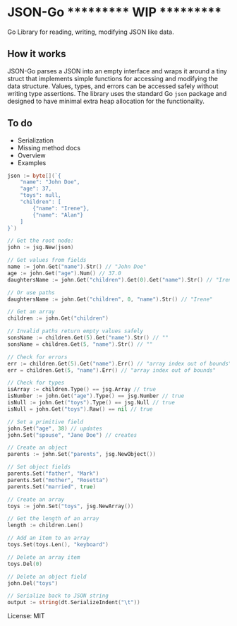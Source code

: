 # JSON-Go  ********* WIP *********

Go Library for reading, writing, modifying JSON like data.

## How it works

JSON-Go parses a JSON into an empty interface and wraps it around a tiny struct that implements simple functions for accessing and modifying the data structure. Values, types, and errors can be accessed safely without writing type assertions. The library uses the standard Go `json` package and designed to have minimal extra heap allocation for the functionality.

## To do
- Serialization
- Missing method docs
- Overview
- Examples

```go
json := byte[](`{
    "name": "John Doe",
    "age": 37,
    "toys": null,
    "children": [
        {"name": "Irene"},
        {"name": "Alan"}
    ]
}`)

// Get the root node:
john := jsg.New(json)

// Get values from fields
name := john.Get("name").Str() // "John Doe"
age := john.Get("age").Num() // 37.0
daughtersName := john.Get("children").Get(0).Get("name").Str() // "Irene"

// Or use paths
daughtersName := john.Get("children", 0, "name").Str() // "Irene"

// Get an array
children := john.Get("children")

// Invalid paths return empty values safely
sonsName := children.Get(5).Get("name").Str() // ""
sonsName = children.Get(5, "name").Str() // ""

// Check for errors
err := children.Get(5).Get("name").Err() // "array index out of bounds"
err = children.Get(5, "name").Err() // "array index out of bounds"

// Check for types
isArray := children.Type() == jsg.Array // true
isNumber := john.Get("age").Type() == jsg.Number // true
isNull := john.Get("toys").Type() == jsg.Null // true
isNull = john.Get("toys").Raw() == nil // true

// Set a primitive field
john.Set("age", 38) // updates
john.Set("spouse", "Jane Doe") // creates

// Create an object
parents := john.Set("parents", jsg.NewObject())

// Set object fields
parents.Set("father", "Mark")
parents.Set("mother", "Rosetta")
parents.Set("married", true)

// Create an array
toys := john.Set("toys", jsg.NewArray())

// Get the length of an array
length := children.Len()

// Add an item to an array
toys.Set(toys.Len(), "keyboard")

// Delete an array item
toys.Del(0)

// Delete an object field
john.Del("toys")

// Serialize back to JSON string
output := string(dt.SerializeIndent("\t"))
```

License: MIT
